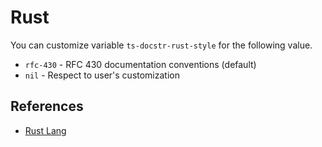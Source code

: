 # Rust

You can customize variable `ts-docstr-rust-style` for the following value.

* `rfc-430` - RFC 430 documentation conventions (default)
* `nil` - Respect to user's customization

## References

* [Rust Lang](https://doc.rust-lang.org/rust-by-example/meta/doc.html)
